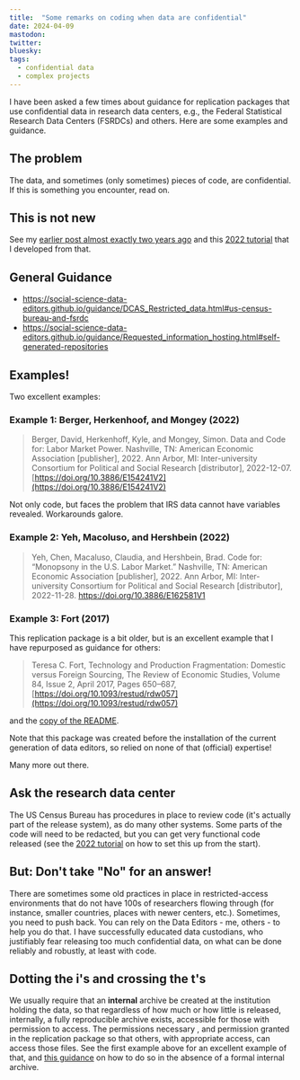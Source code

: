 ```yaml
---
title:  "Some remarks on coding when data are confidential"
date: 2024-04-09
mastodon: 
twitter:
bluesky:
tags:
  - confidential data
  - complex projects
---
```


I have been asked a few times about guidance for replication packages that use confidential data in research data centers, e.g., the  Federal Statistical Research Data Centers (FSRDCs) and others. Here are some examples and guidance.

<!-- more -->

## The problem

The data, and sometimes (only sometimes) pieces of code, are confidential. If this is something you encounter, read on.

## This is not new

See my [earlier post almost exactly two years ago](https://aeadataeditor.github.io/posts/2022-04-13-coding-confidential) and this [2022 tutorial](https://larsvilhuber.github.io/reproducibility-confidential-fsrdc/) that I developed from that.

## General Guidance

- https://social-science-data-editors.github.io/guidance/DCAS_Restricted_data.html#us-census-bureau-and-fsrdc
- https://social-science-data-editors.github.io/guidance/Requested_information_hosting.html#self-generated-repositories

## Examples!

Two excellent examples:

### Example 1: Berger, Herkenhoof, and Mongey (2022)

> Berger, David, Herkenhoff, Kyle, and Mongey, Simon. Data and Code for: Labor Market Power. Nashville, TN: American Economic Association [publisher], 2022. Ann Arbor, MI: Inter-university Consortium for Political and Social Research [distributor], 2022-12-07. [https://doi.org/10.3886/E154241V2](https://doi.org/10.3886/E154241V2)

Not only code, but faces the problem that IRS data cannot have variables revealed. Workarounds galore.

### Example 2: Yeh, Macoluso, and Hershbein (2022)

> Yeh, Chen, Macaluso, Claudia, and Hershbein, Brad. Code for: “Monopsony in the U.S. Labor Market.” Nashville, TN: American Economic Association [publisher], 2022. Ann Arbor, MI: Inter-university Consortium for Political and Social Research [distributor], 2022-11-28. https://doi.org/10.3886/E162581V1

### Example 3: Fort (2017)

This replication package is a bit older, but is an excellent example that I have repurposed as guidance for others:

> Teresa C. Fort, Technology and Production Fragmentation: Domestic versus Foreign Sourcing, The Review of Economic Studies, Volume 84, Issue 2, April 2017, Pages 650–687, [https://doi.org/10.1093/restud/rdw057](https://doi.org/10.1093/restud/rdw057)

and the [copy of the README](https://social-science-data-editors.github.io/guidance/copies/Fort2016-Readme.pdf).

Note that this package was created before the installation of the current generation of data editors, so relied on none of that (official) expertise!


Many more out there. 

## Ask the research data center

The US Census Bureau has procedures in place to review code (it's actually part of the release system), as do many other systems. Some parts of the code will need to be redacted, but you can get very functional code released (see the [2022 tutorial](https://larsvilhuber.github.io/reproducibility-confidential-fsrdc/) on how to set this up from the start).

## But: Don't take "No" for an answer!

There are sometimes some old practices in place in restricted-access environments that do not have 100s of researchers flowing through (for instance, smaller countries, places with newer centers, etc.). Sometimes, you need to push back. You can rely on the Data Editors - me, others - to help you do that. I have successfully educated data custodians, who justifiably fear releasing too much confidential data, on what can be done reliably and robustly, at least with code.

## Dotting the i's and crossing the t's

We usually require that an **internal** archive be created at the institution holding the data, so that regardless of how much or how little is released, internally, a fully reproducible archive exists, accessible for those with permission to access. The permissions necessary , and permission granted in the replication package so that others, with appropriate access, can access those files. See the first example above for an excellent example of that, and [this guidance](https://social-science-data-editors.github.io/guidance/Requested_information_hosting.html#self-generated-repositories) on how to do so in the absence of a formal internal archive.
